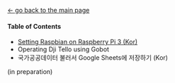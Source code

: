 [← go back to the main page](https://leelamb.github.io/)

#### Table of Contents
- [Setting Raspbian on Raspberry Pi 3 (Kor)](Raspbian.md)
- Operating Dji Tello using Gobot
- 국가공공데이터 불러서 Google Sheets에 저장하기 (Kor)

(in preparation)
